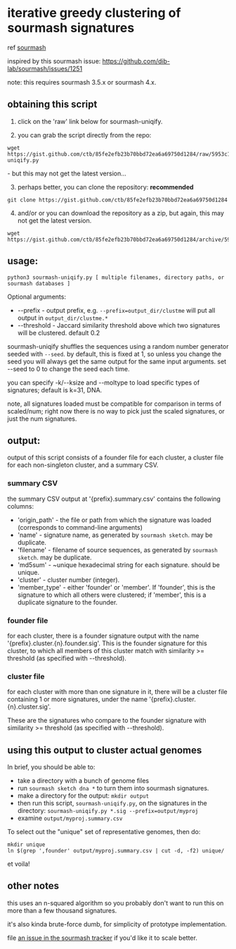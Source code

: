 # iterative greedy clustering of sourmash signatures

ref [sourmash](https://github.com/dib-lab/sourmash/)

inspired by this sourmash issue: https://github.com/dib-lab/sourmash/issues/1251

note: this requires sourmash 3.5.x or sourmash 4.x.

## obtaining this script

1. click on the 'raw' link below for sourmash-uniqify.

2. you can grab the script directly from the repo:

```
wget https://gist.github.com/ctb/85fe2efb23b70bbd72ea6a69750d1284/raw/5953c1025bab0c23e7a06f316fc17dbcec299720/sourmash-uniqify.py
```
\- but this may not get the latest version...

3. perhaps better, you can clone the repository: **recommended**

```
git clone https://gist.github.com/ctb/85fe2efb23b70bbd72ea6a69750d1284
```

4. and/or or you can download the repository as a zip, but again, this may not get the latest version.

```
wget https://gist.github.com/ctb/85fe2efb23b70bbd72ea6a69750d1284/archive/5953c1025bab0c23e7a06f316fc17dbcec299720.zip
```

## usage:

```
python3 sourmash-uniqify.py [ multiple filenames, directory paths, or sourmash databases ]
```

Optional arguments:
* --prefix - output prefix, e.g. `--prefix=output_dir/clustme` will put all output in `output_dir/clustme.*`
* --threshold - Jaccard similarity threshold above which two signatures will be clustered. default 0.2

sourmash-uniqify shuffles the sequences using a random number generator seeded with `--seed`.  by default, this is fixed at 1, so unless you change the seed you will always get the same output for the same input arguments. set --seed to 0 to change the seed each time.

you can specify -k/--ksize and --moltype to load specific types of signatures; default is k=31, DNA.

note, all signatures loaded must be compatible for comparison in terms of scaled/num; right now there is no way to pick just the scaled signatures, or just the num signatures.

## output:

output of this script consists of a founder file for each cluster, a cluster
file for each non-singleton cluster, and a summary CSV.

### summary CSV

the summary CSV output at '{prefix}.summary.csv' contains the
following columns:

- 'origin_path' - the file or path from which the signature was loaded (corresponds to command-line arguments)
- 'name' - signature name, as generated by `sourmash sketch`. may be duplicate.
- 'filename' - filename of source sequences, as generated by `sourmash sketch`. may be duplicate.
- 'md5sum' - ~unique hexadecimal string for each signature. should be unique.
- 'cluster' - cluster number (integer).
- 'member_type' - either 'founder' or 'member'. If 'founder', this is the signature to which all others were clustered; if 'member', this is a duplicate signature to the founder.

### founder file

for each cluster, there is a founder signature output with the name
'{prefix}.cluster.{n}.founder.sig'. This is the founder signature for this
cluster, to which all members of this cluster match with similarity >= threshold (as specified with --threshold).

### cluster file

for each cluster with more than one signature in it, there will be a
cluster file containing 1 or more signatures, under the name
'{prefix}.cluster.{n}.cluster.sig'.

These are the signatures who compare to the founder signature with
similarity >= threshold (as specified with --threshold).

## using this output to cluster actual genomes

In brief, you should be able to:

* take a directory with a bunch of genome files
* run `sourmash sketch dna *` to turn them into sourmash signatures.
* make a directory for the output: `mkdir output`
* then run this script, `sourmash-uniqify.py`, on the signatures in the directory: `sourmash-uniqify.py *.sig --prefix=output/myproj`
* examine `output/myproj.summary.csv`

To select out the "unique" set of representative genomes, then do:

```
mkdir unique
ln $(grep ',founder' output/myproj.summary.csv | cut -d, -f2) unique/
```

et voila!

## other notes

this uses an n-squared algorithm so you probably don't want to run this on more than a few thousand signatures.

it's also kinda brute-force dumb, for simplicity of prototype implementation.

file [an issue in the sourmash tracker](https://github.com/dib-lab/sourmash/issues) if you'd like it to scale better.

